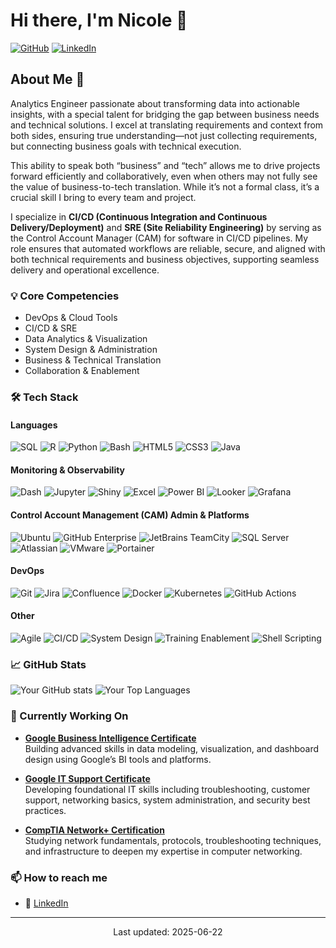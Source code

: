 <!--
SPDX-FileCopyrightText: Copyright (c) 2025 Madison Nicole Goodwin https://github.com/NicoleDev021

SPDX-License-Identifier: CC-BY-4.0
-->

<!--
**NicoleDev021/NicoleDev021** is a ✨ _special_ ✨ repository because its `README.md` (this file) appears on your GitHub profile.

Here are some ideas to get you started:

- 🔭 I’m currently working on ...
- 🌱 I’m currently learning ...
- 👯 I’m looking to collaborate on ...
- 🤔 I’m looking for help with ...
- 💬 Ask me about ...
- 📫 How to reach me: ...
- 😄 Pronouns: ...
- ⚡ Fun fact: ...
-->

# Hi there, I'm Nicole 👋

[![GitHub](https://img.shields.io/badge/-Analytics%20Engineer-black?style=flat&logo=github)](https://github.com/NicoleDev021)
[![LinkedIn](https://img.shields.io/badge/-Connect%20on%20LinkedIn-blue?style=flat&logo=LinkedIn&logoColor=white)](https://www.linkedin.com/in/madison-goodwin/)

## About Me 🚀

Analytics Engineer passionate about transforming data into actionable insights, with a special talent for bridging the gap between business needs and technical solutions. I excel at translating requirements and context from both sides, ensuring true understanding—not just collecting requirements, but connecting business goals with technical execution. 

This ability to speak both “business” and “tech” allows me to drive projects forward efficiently and collaboratively, even when others may not fully see the value of business-to-tech translation. While it’s not a formal class, it’s a crucial skill I bring to every team and project.

I specialize in **CI/CD (Continuous Integration and Continuous Delivery/Deployment)** and **SRE (Site Reliability Engineering)** by serving as the Control Account Manager (CAM) for software in CI/CD pipelines. My role ensures that automated workflows are reliable, secure, and aligned with both technical requirements and business objectives, supporting seamless delivery and operational excellence.

### 💡 Core Competencies
- DevOps & Cloud Tools
- CI/CD & SRE
- Data Analytics & Visualization
- System Design & Administration
- Business & Technical Translation
- Collaboration & Enablement

### 🛠️ Tech Stack
#### Languages
![SQL](https://img.shields.io/badge/SQL-4479A1?style=flat&logo=postgresql&logoColor=white)
![R](https://img.shields.io/badge/R-276DC3?style=flat&logo=r&logoColor=white)
![Python](https://img.shields.io/badge/Python-3776AB?style=flat&logo=python&logoColor=white)
![Bash](https://img.shields.io/badge/Bash-4EAA25?style=flat&logo=gnubash&logoColor=white)
![HTML5](https://img.shields.io/badge/HTML5-E34F26?style=flat&logo=html5&logoColor=white)
![CSS3](https://img.shields.io/badge/CSS3-1572B6?style=flat&logo=css3&logoColor=white)
![Java](https://img.shields.io/badge/Java-007396?style=flat&logo=java&logoColor=white)

#### Monitoring & Observability
![Dash](https://img.shields.io/badge/Dash-000000?style=flat&logo=plotly&logoColor=white)
![Jupyter](https://img.shields.io/badge/Jupyter-F37626?style=flat&logo=jupyter&logoColor=white)
![Shiny](https://img.shields.io/badge/Shiny-1a9edb?style=flat&logo=r&logoColor=white)
![Excel](https://img.shields.io/badge/Excel-217346?style=flat&logo=microsoft-excel&logoColor=white)
![Power BI](https://img.shields.io/badge/Power%20BI-F2C811?style=flat&logo=powerbi&logoColor=black)
![Looker](https://img.shields.io/badge/Looker-4285F4?style=flat&logo=looker&logoColor=white)
![Grafana](https://img.shields.io/badge/Grafana-F46800?style=flat&logo=grafana&logoColor=white)

#### Control Account Management (CAM) Admin & Platforms
![Ubuntu](https://img.shields.io/badge/Ubuntu-E95420?style=flat&logo=ubuntu&logoColor=white)
![GitHub Enterprise](https://img.shields.io/badge/GitHub%20Enterprise-24292F?style=flat&logo=github&logoColor=white)
![JetBrains TeamCity](https://img.shields.io/badge/TeamCity-000000?style=flat&logo=jetbrains&logoColor=white)
![SQL Server](https://img.shields.io/badge/SQL%20Server-CC2927?style=flat&logo=microsoftsqlserver&logoColor=white)
![Atlassian](https://img.shields.io/badge/Atlassian-0052CC?style=flat&logo=atlassian&logoColor=white)
![VMware](https://img.shields.io/badge/VMware-607078?style=flat&logo=vmware&logoColor=white)
![Portainer](https://img.shields.io/badge/Portainer-13BEF9?style=flat&logo=portainer&logoColor=white)

#### DevOps
![Git](https://img.shields.io/badge/Git-F05032?style=flat&logo=git&logoColor=white)
![Jira](https://img.shields.io/badge/Jira-0052CC?style=flat&logo=jira&logoColor=white)
![Confluence](https://img.shields.io/badge/Confluence-172B4D?style=flat&logo=confluence&logoColor=white)
![Docker](https://img.shields.io/badge/Docker-2496ED?style=flat&logo=docker&logoColor=white)
![Kubernetes](https://img.shields.io/badge/Kubernetes-326CE5?style=flat&logo=kubernetes&logoColor=white)
![GitHub Actions](https://img.shields.io/badge/GitHub%20Actions-2088FF?style=flat&logo=githubactions&logoColor=white)

#### Other
![Agile](https://img.shields.io/badge/Agile-0277BD?style=flat)
![CI/CD](https://img.shields.io/badge/CI%2FCD-2C3E50?style=flat&logo=githubactions&logoColor=white)
![System Design](https://img.shields.io/badge/System%20Design-4F4F4F?style=flat)
![Training Enablement](https://img.shields.io/badge/Training%20Enablement-8E44AD?style=flat)
![Shell Scripting](https://img.shields.io/badge/Shell%20Scripting-4EAA25?style=flat&logo=gnubash&logoColor=white)

### 📈 GitHub Stats

![Your GitHub stats](https://github-readme-stats.vercel.app/api?username=NicoleDev021&show_icons=true&theme=vue-dark)
![Your Top Languages](https://github-readme-stats.vercel.app/api/top-langs?username=NicoleDev021&show_icons=true&locale=en&layout=compact&theme=vue-dark)

### 🔭 Currently Working On

- **[Google Business Intelligence Certificate](https://www.coursera.org/professional-certificates/google-business-intelligence)**  
  Building advanced skills in data modeling, visualization, and dashboard design using Google’s BI tools and platforms.

- **[Google IT Support Certificate](https://www.coursera.org/professional-certificates/google-it-support)**  
  Developing foundational IT skills including troubleshooting, customer support, networking basics, system administration, and security best practices.

- **[CompTIA Network+ Certification](https://www.comptia.org/en-us/certifications/network/#objectives)**  
  Studying network fundamentals, protocols, troubleshooting techniques, and infrastructure to deepen my expertise in computer networking.

### 📫 How to reach me
- 💼 [LinkedIn](https://www.linkedin.com/in/madison-goodwin/)

---
<p align="center">Last updated: 2025-06-22</p>
